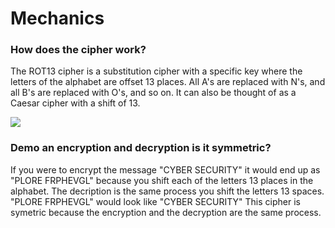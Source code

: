 # Mechanics
### How does the cipher work?
The ROT13 cipher is a substitution cipher with a specific key where the letters of the alphabet are offset 13 places. 
All A's are replaced with N's, and all B's are replaced with O's, and so on. It can also be thought of as a Caesar cipher with a shift of 13.

![](https://encrypted-tbn0.gstatic.com/images?q=tbn:ANd9GcRnnHPe8hDjaOCZB0hT1XvSWbmVlPmeUqvJBp-G9YhjmEdEYyjc_qNixIxlp4g2kxLxYZQ:www.programming-algorithms.net/image/id/41806&usqp=CAU)
### Demo an encryption and decryption is it symmetric?
If you were to encrypt the message "CYBER SECURITY" it would end up as "PLORE FRPHEVGL" because you shift each of the letters 13 places in the alphabet. 
The decription is the same process you shift the letters 13 spaces. "PLORE FRPHEVGL" would look like "CYBER SECURITY"
This cipher is symetric because the encryption and the decryption are the same process. 
